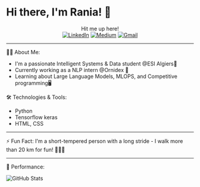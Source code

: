 # Hi there, I'm Rania! 👋
<div align="center">
Hit me up here!
</div>

<div align="center">
  <a href="https://www.linkedin.com/in/rania-fatmazohra-rezkellah-155896212/"><img src="https://img.shields.io/badge/-Linkedin-blue?style=flat-square&logo=Linkedin&logoColor=white" alt="LinkedIn"></a>
  <a href="https://medium.com/@jf_rezkellah"><img src="https://img.shields.io/badge/-Medium-black?style=flat-square&logo=Medium&logoColor=white" alt="Medium"></a>
  <a href="mailto:jf_rezkellah@esi.dz"><img src="https://img.shields.io/badge/-Gmail-red?style=flat-square&logo=Gmail&logoColor=white" alt="Gmail"></a>
</div>

---

👨‍💻 About Me:
- I'm a passionate Intelligent Systems & Data student @ESI Algiers💼
- Currently working as a NLP intern @Ornidex 🚀
- Learning about Large Language Models, MLOPS, and Competitive programming🖥

🛠️ Technologies & Tools:
- Python
- Tensorflow keras
- HTML, CSS

---

⚡ Fun Fact: I'm a short-tempered person with a long stride - I walk more than 20 km for fun! 🚶‍♂️🔥

---

🎉 Performance:


![GitHub Stats](https://github-readme-stats.vercel.app/api?username=RaniaRez&show_icons=true)






